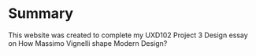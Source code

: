 # Summary

This website was created to complete my UXD102 Project 3 Design essay on How Massimo Vignelli shape Modern Design?
